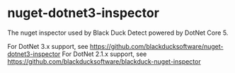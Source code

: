 # nuget-dotnet3-inspector
The nuget inspector used by Black Duck Detect powered by DotNet Core 5. 

For DotNet 3.x support, see https://github.com/blackducksoftware/nuget-dotnet3-inspector
For DotNet 2.1.x support, see https://github.com/blackducksoftware/blackduck-nuget-inspector
